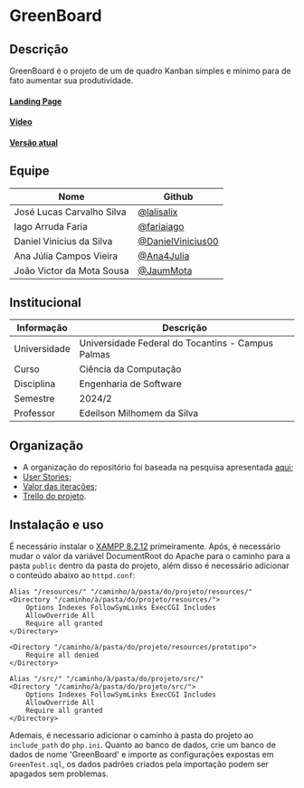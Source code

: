 # GreenBoard

## Descrição

GreenBoard é o projeto de um de quadro Kanban simples e mínimo para de fato aumentar sua produtividade.

#### [Landing Page](https://engsoftkanban.github.io)

#### [Vídeo](https://github.com/EngSoftKanban/GreenBoard/blob/feature/main/resources/v%C3%ADdeo/V%C3%ADdeo%20de%20Demonstra%C3%A7%C3%A3o.mp4)

#### [Versão atual](https://github.com/EngSoftKanban/GreenBoard/releases)

## Equipe

| Nome | Github |
| ------------------------- | ------------------------------------------ |
| José Lucas Carvalho Silva | [@lalisalix](https://github.com/lalisalix) |
| Iago Arruda Faria | [@fariaiago](https://github.com/fariaiago) |
| Daniel Vinicius da Silva | [@DanielVinicius00](https://github.com/DanielVinicius00) |
| Ana Júlia Campos Vieira | [@Ana4Julia](https://github.com/Ana4Julia) |
| João Victor da Mota Sousa | [@JaumMota](https://github.com/JaumMota) |

## Institucional

| Informação | Descrição |
| ------------ | ------------------------------------------------- |
| Universidade | Universidade Federal do Tocantins - Campus Palmas |
| Curso | Ciência da Computação |
| Disciplina | Engenharia de Software |
| Semestre | 2024/2 |
| Professor | Edeilson Milhomem da Silva |

## Organização
* A organização do repositório foi baseada na pesquisa apresentada [aqui](https://github.com/php-pds/skeleton_research);
* [User Stories](/USER%20STORIES.md);
* [Valor das iterações](/SPRINTS.md);
* [Trello do projeto](https://trello.com/b/K7ykKPwI/kanban).

## Instalação e uso

É necessário instalar o [XAMPP 8.2.12](https://www.apachefriends.org/pt_br/index.html) primeiramente. Após, é necessário mudar o valor da variável DocumentRoot do Apache para o caminho para a pasta `public` dentro da pasta do projeto, além disso é necessário adicionar o conteúdo abaixo ao `httpd.conf`:
```
Alias "/resources/" "/caminho/à/pasta/do/projeto/resources/"
<Directory "/caminho/à/pasta/do/projeto/resources/">
    Options Indexes FollowSymLinks ExecCGI Includes
    AllowOverride All
    Require all granted
</Directory>

<Directory "/caminho/à/pasta/do/projeto/resources/prototipo">
    Require all denied
</Directory>

Alias "/src/" "/caminho/à/pasta/do/projeto/src/"
<Directory "/caminho/à/pasta/do/projeto/src/">
    Options Indexes FollowSymLinks ExecCGI Includes
    AllowOverride All
    Require all granted
</Directory>
```
Ademais, é necessario adicionar o caminho à pasta do projeto ao `include_path` do `php.ini`. Quanto ao banco de dados, crie um banco de dados de nome 'GreenBoard' e importe as configurações expostas em `GreenTest.sql`, os dados padrões criados pela importação podem ser apagados sem problemas.

